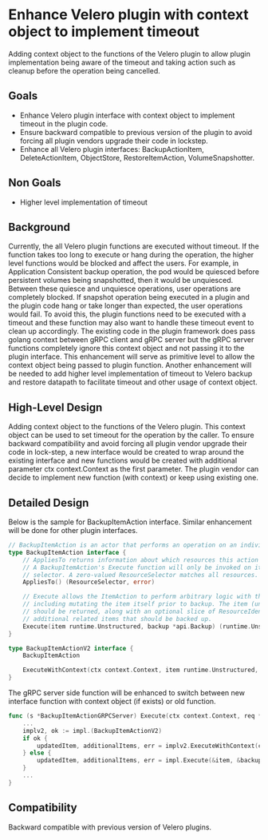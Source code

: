 # Enhance Velero plugin with context object to implement timeout

Adding context object to the functions of the Velero plugin to allow plugin implementation being aware of the timeout and taking action such as cleanup before the operation being cancelled.

## Goals

- Enhance Velero plugin interface with context object to implement timeout in the plugin code.
- Ensure backward compatible to previous version of the plugin to avoid forcing all plugin vendors upgrade their code in lockstep.
- Enhance all Velero plugin interfaces: BackupActionItem, DeleteActionItem, ObjectStore, RestoreItemAction, VolumeSnapshotter.

## Non Goals

- Higher level implementation of timeout

## Background

Currently, the all Velero plugin functions are executed without timeout.  If the function takes too long to execute or hang during the operation, the higher level functions would be blocked and affect the users.  For example, in Application Consistent backup operation, the pod would be quiesced before persistent volumes being snapshotted, then it would be unquiesced.  Between these quiesce and unquiesce operations, user operations are completely blocked.  If snapshot operation being executed in a plugin and the plugin code hang or take longer than expected, the user operations would fail.  To avoid this, the plugin functions need to be executed with a timeout and these function may also want to handle these timeout event to clean up accordingly.  The existing code in the plugin framework does pass golang context between gRPC client and gRPC server but the gRPC server functions completely ignore this context object and not passing it to the plugin interface.  This enhancement will serve as primitive level to allow the context object being passed to plugin function.  Another enhancement will be needed to add higher level implementation of timeout to Velero backup and restore datapath to facilitate timeout and other usage of context object.

## High-Level Design

Adding context object to the functions of the Velero plugin.  This context object can be used to set timeout for the operation by the caller.  To ensure backward compatibility and avoid forcing all plugin vendor upgrade their code in lock-step, a new interface would be created to wrap around the existing interface and new functions would be created with additional parameter ctx context.Context as the first parameter.  The plugin vendor can decide to implement new function (with context) or keep using existing one.

## Detailed Design

Below is the sample for BackupItemAction interface.  Similar enhancement will be done for other plugin interfaces.

```go
// BackupItemAction is an actor that performs an operation on an individual item being backed up.
type BackupItemAction interface {
	// AppliesTo returns information about which resources this action should be invoked for.
	// A BackupItemAction's Execute function will only be invoked on items that match the returned
	// selector. A zero-valued ResourceSelector matches all resources.
	AppliesTo() (ResourceSelector, error)

	// Execute allows the ItemAction to perform arbitrary logic with the item being backed up,
	// including mutating the item itself prior to backup. The item (unmodified or modified)
	// should be returned, along with an optional slice of ResourceIdentifiers specifying
	// additional related items that should be backed up.
	Execute(item runtime.Unstructured, backup *api.Backup) (runtime.Unstructured, []ResourceIdentifier, error)
}

type BackupItemActionV2 interface {
	BackupItemAction

	ExecuteWithContext(ctx context.Context, item runtime.Unstructured, backup *api.Backup) (runtime.Unstructured, []ResourceIdentifier, error)
}

```
The gRPC server side function will be enhanced to switch between new interface function with context object (if exists) or old function.

```go
func (s *BackupItemActionGRPCServer) Execute(ctx context.Context, req *proto.ExecuteRequest) (response *proto.ExecuteResponse, err error) {
	...
	implv2, ok := impl.(BackupItemActionV2)
	if ok {
		updatedItem, additionalItems, err = implv2.ExecuteWithContext(ctx, &item, &backup)
	} else {
		updatedItem, additionalItems, err = impl.Execute(&item, &backup)
	}
	...
}
```

## Compatibility

Backward compatible with previous version of Velero plugins.

